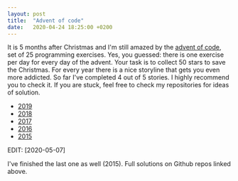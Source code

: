 ```yaml
---
layout: post
title:  "Advent of code"
date:   2020-04-24 18:25:00 +0200
---
```


It is 5 months after Christmas and I'm still amazed by the [advent of code](https://adventofcode.com/), set of 25 programming exercises. Yes, you guessed: there is one exercise per day for every day of the advent.
Your task is to collect 50 stars to save the Christmas. For every year there is a nice storyline that gets you even more addicted. So far I've completed 4 out of 5 stories. I highly recommend you to check it. If you are stuck, feel free to check my repositories for ideas of solution.

* [2019](https://github.com/wpedrak/advent_of_code_2019)
* [2018](https://github.com/wpedrak/advent_of_code_2018)
* [2017](https://github.com/wpedrak/advent_of_code_2017)
* [2016](https://github.com/wpedrak/advent_of_code_2016)
* [2015](https://github.com/wpedrak/advent_of_code_2015)

EDIT: [2020-05-07]

I've finished the last one as well (2015). Full solutions on Github repos linked above.